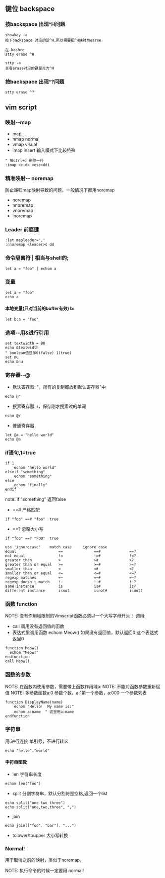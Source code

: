 ## 键位 backspace

### 按backspace 出现^H问题
```
showkey -a
按下backspace 对应的是^H,所以需要把^H映射为earse

在.bashrc
stty erase ^H

stty -a
查看erase对应的键是否为^H
```

### 按backspace 出现^?问题
```
stty erase ^?
```
## vim script
### 映射--map
* map
* nmap normal
* vmap visual
* imap insert 输入模式下比较特殊

```
" 按ctrl+d 删除一行
:imap <c-d> <esc>ddi
```
### 精准映射-- noremap
防止递归map映射导致的问题，一般情况下都用noremap
* noremap
* nnoremap
* vnoremap
* inoremap

### Leader 前缀键
```
:let mapleader=","
:nnoremap <leader>d dd
```
### 命令隔离符 | 相当与shell的;
```
let a = "foo" | echom a
```

### 变量
```
let a = "foo"
echo a
```
#### 本地变量(只对当前的buffer有效) b:
```
let b:a = "foo"
```

### 选项--用&进行引用
```
set textwidth = 80
echo &textwidth
" boolean值显示0(false) 1(true)
set nu
echo &nu
```
### 寄存器--@
* 默认寄存器: "，所有的复制都放到默认寄存器"中
```
echo @"
```
* 搜索寄存器: /，保存刚才搜索过的单词
```
echo @/
```
* 普通寄存器
```
let @a = "hello world"
echo @a
```

### if语句,1=true
```
if 1
	echom "hello world"
elseif "something"
	echom "something"
else
	echom "finally"
endif
```
note: if "something" 返回false
* ==# 严格匹配
```
if "foo" ==# "foo"  true
```
* ==? 忽略大小写
```
if "foo" ==? "FOO"  true
```

```
use 'ignorecase'    match case     ignore case
equal                   ==              ==#             ==?
not equal               !=              !=#             !=?
greater than            >               >#              >?
greater than or equal   >=              >=#             >=?
smaller than            <               <#              <?
smaller than or equal   <=              <=#             <=?
regexp matches          =~              =~#             =~?
regexp doesn't match    !~              !~#             !~?
same instance           is              is#             is?
different instance      isnot           isnot#          isnot?
```

### 函数 function
NOTE: 没有作用域限制的Vimscript函数必须以一个大写字母开头！
调用: 
* call 调用没有返回值的函数
* 表达式里调用函数 echom Meow() 如果没有返回值，默认返回0
  这个表达式返回0
```
function Meow()
  echom "Meow!"
endfunction
call Meow()
```

### 函数的参数
NOTE: 在函数内使用参数，需要带上函数作用域a:
NOTE: 不能对函数参数重新赋值
NOTE: 多参数函数a:0 参数个数，a:1第一个参数，a:000 一个参数列表
```
function DisplayName(name)
	echom "Hello!  My name is:"
	echom a:name  " 这里用a:name
endfunction
```

### 字符串
用.进行连接
单引号，不进行转义
```
echo "hello"."world"
```
#### 字符串函数
* len 字符串长度
```
echom len("foo")
```
* split 分割字符串，默认分割符是空格,返回一个list
```
echo split("one two three")
echo split("one,two,three", ",")
```
* join
```
echo join(["foo", "bar"], "...")
```
* tolower/toupper 大小写转换

### Normal!

用于取消之前的映射，类似于noremap。

NOTE: 执行命令的时候一定要用 normal!

